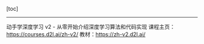 [toc]

---






动手学深度学习 v2 - 从零开始介绍深度学习算法和代码实现
课程主页：https://courses.d2l.ai/zh-v2/
教材：https://zh-v2.d2l.ai/





